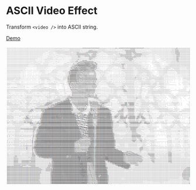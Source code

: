 # ASCII Video Effect

Transform `<video />` into ASCII string.

[Demo](https://mikezzb.github.io/ascii-video-effect)

![](.github/demo.png)
